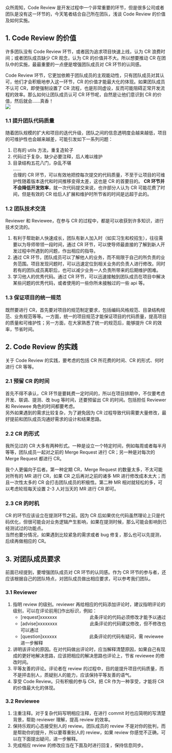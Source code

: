 众所周知，Code Review 是开发过程中一个非常重要的环节，但是很多公司或者团队是没有这一环节的，今天笔者结合自己所在团队，浅谈 Code Review 的价值及如何实施。

## 1. Code Review 的价值

许多团队没有 Code Review 环节，或者因为追求项目快速上线，认为 CR 浪费时间；或者团队成员缺少 CR 观念，认为 CR 的价值并不大。所以想要推动 CR 在团队中的实施，最最重要的一点便是增强团队成员对 CR 环节的认同感。
<br>

Code Review 环节，它更加依赖于团队成员的主观能动性，只有团队成员对其认可，他们才会积极地参入这一环节，CR 的价值才能最大化的体现。如果团队成员不认可 CR，即使强制设置了 CR 流程，也是形同虚设，反而可能阻碍正常开发流程的效率。那么如何让团队成员认可 CR 环节呢，自然是让他们意识到 CR 的价值，然后就会……真香！
<br>
![](//p3-juejin.byteimg.com/tos-cn-i-k3u1fbpfcp/f5e284a8e87e4340b5f20e9c88fb2777~tplv-k3u1fbpfcp-zoom-1.image)<br>

### 1.1 提升团队代码质量

随着团队规模的扩大和项目的迭代升级，团队之间的信息透明度会越来越低，项目的可维护性也会越来越差，可能引发如下一系列问题：

1. 已有的 utils 方法，重复造轮子
2. 代码过于复杂，缺少必要注释，后人难以维护
3. 目录结构五花八门，杂乱不堪
   <br>
   ……
   <br>
   合理的 CR 环节，可以有效地把控每次提交的代码质量，不至于让项目的可维护性随着版本迭代和时间推移变得太差，这也是 CR 的首要目的。
   <b>CR 环节并不会降低开发效率</b>，就一次代码提交来说，也许部分人认为 CR 可能花费了时间，但是有效的 CR 给后人扩展和维护时所节省的时间是远超于此的。

### 1.2 团队技术交流

Reviewer 和 Reviewee，在参与 CR 的过程中，都是可以收获到许多知识，进行技术交流的。

1. 有利于帮助新人快速成长，团队有新人加入时（如实习生和校招生），往往需要以为导师带领一段时间，通过 CR 环节，可以使导师最直接的了解到新人开发过程中所遇到的问题，作出相应的指导。
2. 通过 CR 环节，团队成员可以了解他人的业务，而不局限于自己的所负责的业务范围。项目发现问题时，可以迅速定位到相关业务的负责人进行修改。同时若有的团队成员离职后，也可以减少业务一人负责所带来的后期维护困难。
3. 学习他人的优秀代码。通过 CR 环节，可以迅速接触到团队成员在项目中解决某些问题的优秀代码，或者使用的一些你所未接触过的一些 api 等。

### 1.3 保证项目的统一规范

既然要进行 CR，首先要对项目的规范制定要求，包括编码风格规范、目录结构规范、业务规范等等。一方面，统一的项目规范才能保证项目的代码质量，提高项目的质量和可维护性；另一方面，在大家熟悉了统一的规范后，能够提升 CR 的效率，节省时间。

## 2. Code Review 的实践

关于 Code Review 的实践，要考虑的包括 CR 所花费的时间、CR 的形式、何时进行 CR 等等。

### 2.1 预留 CR 的时间

首先不得不承认，CR 环节是要耗费一定时间的，所以在项目排期中，不仅要考虑开发、联调、提测、改 bug 等时间，还要预留出 CR 的时间。包括担任 Reviewer 和 Reviewee 角色的时间都要考虑。
<br>
另外如果遇到的需求比较复杂，为了避免因为 CR 过程导致代码需要大量修改，最好提前和团队成员沟通好需求的设计和结果思路。

### 2.2 CR 的形式

我所见过的 CR 大多有两种形式。一种是设立一个特定时间，例如每周或者每半月等等，团队成员一起对之前的 Merge Request 进行 CR；另一种是对每次的 Merge Request 都进行 CR。
<br>

我个人更偏向于后者。第一种定期 CR，Merge Request 的数量太多，不太可能对所有的 MR 进行 CR，如果 CR 之后再对之前的诸多 MR 进行修改成本太大；而且一次性太多的 CR 会打击团队成员的积极性。第二种 MR 相对就轻松的多，可以考虑轮班每天设置 2-3 人对当天的 MR 进行 CR 即可。

### 2.3 CR 的时机

CR 的环节应该设立在提测环节之前。因为 CR 后如果优化代码虽然理论上只是代码优化，但很可能会对业务逻辑产生影响，如果在提测时候，那么可能会影响到已经测试过的功能点。
<br>
当然也要分情况，如果遇到比较紧急的需求或者 bug 修复，那么也可以先提测，后续再做相应的 CR。

## 3. 对团队成员要求

前面已经提到，要增强团队成员对 CR 环节的认同感。作为 CR 环节的参与者，还应该根据自己的团队特点，对团队成员做出相应要求，可以参考我们团队。

### 3.1 Reviewer

1. 指明 review 的级别。reviewer 再给相应的代码添加评论时，建议指明评论的级别，可以在评论前用[]作出标识，例如：<br>
   - [request]xxxxxxx 　　　　　　　此条评论的代码必须修改才能予以通过
   - [advise]xxxxxxxx 　　　　　　　此条评论的代码建议修改，但不修改也可以通过
   - [question]xxxxxx 　　　　　　　此条评论的代码有疑问，需 reviewee 进一步解释
2. 讲明该评论的原因。在对代码做出评论时，应当解释清楚原因，如果自己有现成的更好地解决思路，应该把相应的解决思路也评论上，节省 reviewee 的修改时间。
3. 平等友善的评论。评论者在 review 的过程中，目的是提升项目代码质量，而不是抨击别人，质疑别人的能力，应该保持平等友善的语气。
4. 享受 Code Review。只有积极的参与 CR，把 CR 作为一种享受，才能将 CR 的价值最大化的体现。

### 3.2 Reviewee

1. 注重注释。对于复杂代码写明相应注释，在进行 commit 时也应简明的写清楚背景，帮助 reviewer 理解，提高 review 的效率。
2. 保持乐观的心态接受别人的 review。团队成员的 review 不是对你的批判，而是帮助你的提升，所以要尊重别人的 review，如果 review 你感觉不正确，可以在下面提出疑问，进一步解释。
3. 完成相应 review 的修改应当在下面及时进行回复，保持信息同步。
